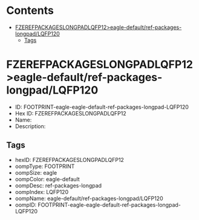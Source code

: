 



Contents
========

* [FZEREFPACKAGESLONGPADLQFP12>eagle-default/ref-packages-longpad/LQFP120](#fzerefpackageslongpadlqfp12eagle-defaultref-packages-longpadlqfp120)
	* [Tags](#tags)

# FZEREFPACKAGESLONGPADLQFP12>eagle-default/ref-packages-longpad/LQFP120

- ID: FOOTPRINT-eagle-eagle-default-ref-packages-longpad-LQFP120
- Hex ID: FZEREFPACKAGESLONGPADLQFP12
- Name: 
- Description: 

## Tags

- hexID: FZEREFPACKAGESLONGPADLQFP12
- oompType: FOOTPRINT
- oompSize: eagle
- oompColor: eagle-default
- oompDesc: ref-packages-longpad
- oompIndex: LQFP120
- oompName: eagle-default/ref-packages-longpad/LQFP120
- oompID: FOOTPRINT-eagle-eagle-default-ref-packages-longpad-LQFP120
